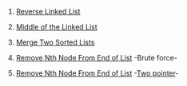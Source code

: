 1) [ Reverse Linked List](https://leetcode.com/problems/reverse-linked-list/)

2) [Middle of the Linked List](https://leetcode.com/problems/middle-of-the-linked-list/)

3) [Merge Two Sorted Lists](https://leetcode.com/problems/merge-two-sorted-lists/)

4) [Remove Nth Node From End of List](https://leetcode.com/problems/remove-nth-node-from-end-of-list/) -Brute force-

5) [Remove Nth Node From End of List](https://leetcode.com/problems/remove-nth-node-from-end-of-list/) -[Two pointer](https://takeuforward.org/data-structure/what-is-two-pointer-approach/)-
